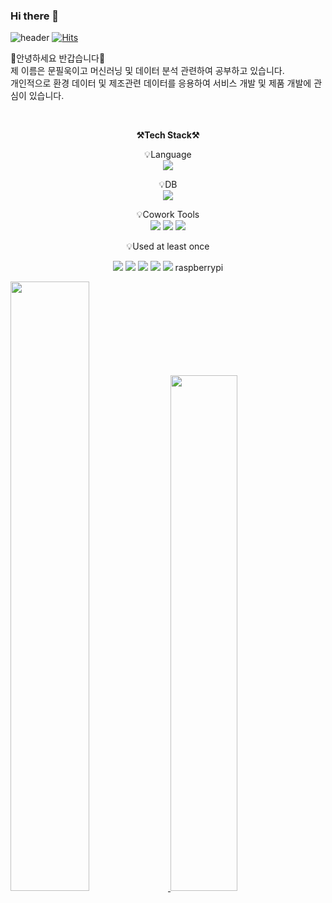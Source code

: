 ### Hi there 👋

![header](https://capsule-render.vercel.app/api?type=wave&color=gradient&height=200&section=header&text=WELCOME&fontColor=auto%20render&fontSize=70)
[![Hits](https://hits.seeyoufarm.com/api/count/incr/badge.svg?url=https%3A%2F%2Fgithub.com%2Fdkssud8150%2F&count_bg=%232AB4E5D6&title_bg=%23555555&icon=&icon_color=%23E7E7E7&title=views&edge_flat=false)](https://hits.seeyoufarm.com)

👐안녕하세요 반갑습니다👐<br>
제 이름은 문필욱이고 머신러닝 및 데이터 분석 관련하여 공부하고 있습니다.<br>
개인적으로 환경 데이터 및 제조관련 데이터를 응용하여 서비스 개발 및 제품 개발에 관심이 있습니다.<br>
</p>

<br>

<p align="center">
    <Strong>⚒️Tech Stack⚒️</Strong><br>
</p>

<p align="center" display="inline-block">
    💡Language <br>
    <img src="https://img.shields.io/badge/Python-3776AB?style=for-the-badge&logo=Python&logoColor=white">
</p>
<p align="center" display="inline-block">
    💡DB <br>
    <img src="https://img.shields.io/badge/mysql-4479A1?style=for-the-badge&logo=mysql&logoColor=white">
</p>
<p align="center" display="inline-block">
    💡Cowork Tools <br>
    <img src="https://img.shields.io/badge/Github-000000?style=for-the-badge&logo=github&logoColor=white">
    <img src="https://img.shields.io/badge/Notion-000000?style=for-the-badge&logo=notion&logoColor=white">
    <img src="https://img.shields.io/badge/Slack-4A154B?style=for-the-badge&logo=slack&logoColor=white">
</p>

<p align="center">
    💡Used at least once
</p>
<p align="center" display="inline-block">
  <img src="https://img.shields.io/badge/C-A8B9CC?style=for-the-badge&logo=C&logoColor=white">
  <img src="https://img.shields.io/badge/Linux-FCC624?style=for-the-badge&logo=Linux&logoColor=white">
  <img src="https://img.shields.io/badge/FastAPI-009688?style=for-the-badge&logo=FastAPI&logoColor=white">
  <img src="https://img.shields.io/badge/raspberrypi-A22846?style=for-the-badge&logo=raspberrypi&logoColor=white">
  <img src="https://img.shields.io/badge/arduino-00979D?style=for-the-badge&logo=arduinoI&logoColor=white">
    raspberrypi
</p>





<a href="s">
  <img src="https://github-readme-stats.vercel.app/api/top-langs/?username=trevormoon&exclude_repo=dkssud8150.github.io&layout=compact&theme=tokyonight" width="50%"/>
</a>
<a href="s">
  <img src="https://github-readme-stats.vercel.app/api?username=trevormoon&theme=tokyonight&show_icons=true" width="46%" />
</a>

